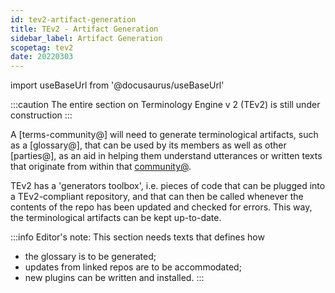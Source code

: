 ```yaml
---
id: tev2-artifact-generation
title: TEv2 - Artifact Generation
sidebar_label: Artifact Generation
scopetag: tev2
date: 20220303
---
```


import useBaseUrl from '@docusaurus/useBaseUrl'

:::caution
The entire section on Terminology Engine v 2 (TEv2) is still under construction
:::

A [terms-community@] will need to generate terminological artifacts, such as a [glossary@], that can be used by its members as well as other [parties@], as an aid in helping them understand utterances or written texts that originate from within that [community@](terms-community).

TEv2 has a 'generators toolbox', i.e. pieces of code that can be plugged into a TEv2-compliant repository, and that can then be called whenever the contents of the repo has been updated and checked for errors. This way, the terminological artifacts can be kept up-to-date.

:::info Editor's note:
This section needs texts that defines how
- the glossary is to be generated;
- updates from linked repos are to be accommodated;
- new plugins can be written and installed.
:::
